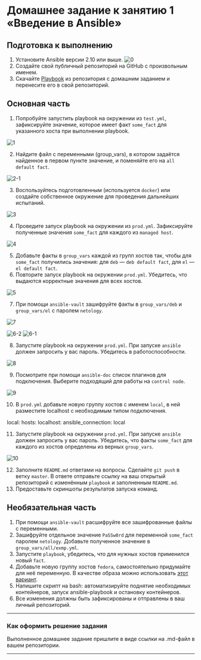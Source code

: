 # Домашнее задание к занятию 1 «Введение в Ansible»

## Подготовка к выполнению

1. Установите Ansible версии 2.10 или выше.
![0](https://github.com/AlexanderM33/mnt-homeworks-m/assets/122460278/1307bfd5-518b-4c93-9461-93a83ce5b32f)
2. Создайте свой публичный репозиторий на GitHub с произвольным именем.
3. Скачайте [Playbook](./playbook/) из репозитория с домашним заданием и перенесите его в свой репозиторий.

## Основная часть

1. Попробуйте запустить playbook на окружении из `test.yml`, зафиксируйте значение, которое имеет факт `some_fact` для указанного хоста при выполнении playbook.

![1](https://github.com/AlexanderM33/mnt-homeworks-m/assets/122460278/92091bec-ba55-4d9b-a7d3-ce190646ed3d)


2. Найдите файл с переменными (group_vars), в котором задаётся найденное в первом пункте значение, и поменяйте его на `all default fact`.

![2-1](https://github.com/AlexanderM33/mnt-homeworks-m/assets/122460278/d59bdb61-640a-404e-bb1f-15278f819ab3)


3. Воспользуйтесь подготовленным (используется `docker`) или создайте собственное окружение для проведения дальнейших испытаний.

![3](https://github.com/AlexanderM33/mnt-homeworks-m/assets/122460278/d3fc29f2-afcd-4fd9-80ce-1826c7067964)


4. Проведите запуск playbook на окружении из `prod.yml`. Зафиксируйте полученные значения `some_fact` для каждого из `managed host`.

![4](https://github.com/AlexanderM33/mnt-homeworks-m/assets/122460278/3fb780a4-7353-4be2-b432-d826a99a8d70)


5. Добавьте факты в `group_vars` каждой из групп хостов так, чтобы для `some_fact` получились значения: для `deb` — `deb default fact`, для `el` — `el default fact`.
6.  Повторите запуск playbook на окружении `prod.yml`. Убедитесь, что выдаются корректные значения для всех хостов.

![5](https://github.com/AlexanderM33/mnt-homeworks-m/assets/122460278/0cd38940-ce18-41f9-a697-281b0fddc6d3)


7. При помощи `ansible-vault` зашифруйте факты в `group_vars/deb` и `group_vars/el` с паролем `netology`.

![7](https://github.com/AlexanderM33/mnt-homeworks-m/assets/122460278/0b2979d3-13ff-4695-aaa1-35cbbc781751)

![6-2](https://github.com/AlexanderM33/mnt-homeworks-m/assets/122460278/37a95169-9432-4814-bfd3-e5746f144a79)
![6-1](https://github.com/AlexanderM33/mnt-homeworks-m/assets/122460278/9f56ce5d-c6b0-4f38-96f5-66f7428b92be)


8. Запустите playbook на окружении `prod.yml`. При запуске `ansible` должен запросить у вас пароль. Убедитесь в работоспособности.

![8](https://github.com/AlexanderM33/mnt-homeworks-m/assets/122460278/9b9ff347-94e7-4ecc-98c0-0c1e9e4f2b2a)


9. Посмотрите при помощи `ansible-doc` список плагинов для подключения. Выберите подходящий для работы на `control node`.

![9](https://github.com/AlexanderM33/mnt-homeworks-m/assets/122460278/8db9a1c3-14c7-4774-983e-5ea94c902fb1)


10. В `prod.yml` добавьте новую группу хостов с именем  `local`, в ней разместите localhost с необходимым типом подключения.

local:
  hosts:
    localhost:
      ansible_connection: local



11. Запустите playbook на окружении `prod.yml`. При запуске `ansible` должен запросить у вас пароль. Убедитесь, что факты `some_fact` для каждого из хостов определены из верных `group_vars`.

![10](https://github.com/AlexanderM33/mnt-homeworks-m/assets/122460278/c96121ed-838e-46f9-945a-be899500fdc0)


12. Заполните `README.md` ответами на вопросы. Сделайте `git push` в ветку `master`. В ответе отправьте ссылку на ваш открытый репозиторий с изменённым `playbook` и заполненным `README.md`.
13. Предоставьте скриншоты результатов запуска команд.

## Необязательная часть

1. При помощи `ansible-vault` расшифруйте все зашифрованные файлы с переменными.
2. Зашифруйте отдельное значение `PaSSw0rd` для переменной `some_fact` паролем `netology`. Добавьте полученное значение в `group_vars/all/exmp.yml`.
3. Запустите `playbook`, убедитесь, что для нужных хостов применился новый `fact`.
4. Добавьте новую группу хостов `fedora`, самостоятельно придумайте для неё переменную. В качестве образа можно использовать [этот вариант](https://hub.docker.com/r/pycontribs/fedora).
5. Напишите скрипт на bash: автоматизируйте поднятие необходимых контейнеров, запуск ansible-playbook и остановку контейнеров.
6. Все изменения должны быть зафиксированы и отправлены в ваш личный репозиторий.

---

### Как оформить решение задания

Выполненное домашнее задание пришлите в виде ссылки на .md-файл в вашем репозитории.

---
